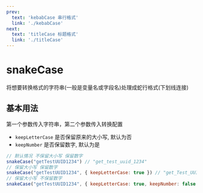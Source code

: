 ```yaml
---
prev:
  text: 'kebabCase 串行格式'
  link: './kebabCase'
next:
  text: 'titleCase 标题格式'
  link: './titleCase'
---
```


# snakeCase

<VersionTag version="0.2.0" />

将想要转换格式的字符串(一般是变量名或字段名)处理成蛇行格式(下划线连接)

## 基本用法

第一个参数传入字符串，第二个参数传入转换配置

- `keepLetterCase` 是否保留原来的大小写, 默认为否
- `keepNumber` 是否保留数字, 默认为是

```js
// 默认情况 不保留大小写 保留数字
snakeCase("getTestUUID1234") // "get_test_uuid_1234"
// 保留大小写 保留数字
snakeCase("getTestUUID1234", { keepLetterCase: true }) // "get_Test_UUID_1234"
// 保留大小写 不保留数字
snakeCase("getTestUUID1234", { keepLetterCase: true, keepNumber: false }) // "get_Test_UUID"
```

